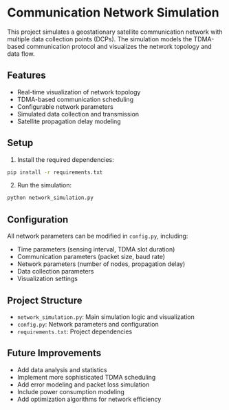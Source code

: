 # Communication Network Simulation

This project simulates a geostationary satellite communication network with multiple data collection points (DCPs). The simulation models the TDMA-based communication protocol and visualizes the network topology and data flow.

## Features

- Real-time visualization of network topology
- TDMA-based communication scheduling
- Configurable network parameters
- Simulated data collection and transmission
- Satellite propagation delay modeling

## Setup

1. Install the required dependencies:
```bash
pip install -r requirements.txt
```

2. Run the simulation:
```bash
python network_simulation.py
```

## Configuration

All network parameters can be modified in `config.py`, including:
- Time parameters (sensing interval, TDMA slot duration)
- Communication parameters (packet size, baud rate)
- Network parameters (number of nodes, propagation delay)
- Data collection parameters
- Visualization settings

## Project Structure

- `network_simulation.py`: Main simulation logic and visualization
- `config.py`: Network parameters and configuration
- `requirements.txt`: Project dependencies

## Future Improvements

- Add data analysis and statistics
- Implement more sophisticated TDMA scheduling
- Add error modeling and packet loss simulation
- Include power consumption modeling
- Add optimization algorithms for network efficiency 